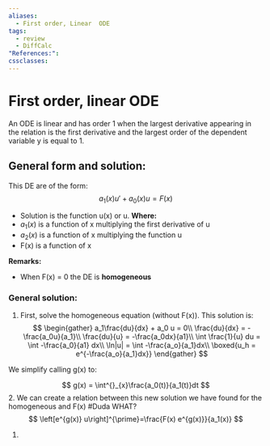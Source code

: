 ```yaml
---
aliases:
  - First order, Linear  ODE
tags:
  - review
  - DiffCalc
"References:": 
cssclasses:
---
```

# First order, linear ODE 
An ODE is linear and has order 1 when the largest derivative appearing in the relation is the first derivative and the largest order of the dependent variable y is equal to 1. 

## General form and solution:

This DE are of the form: 
$$
a_1(x)u' + a_0(x)u = F(x)
$$
+ Solution is the function u(x) or u.
**Where:**
+ $a_1(x)$ is a function of x multiplying the first derivative of u
+ $a_2(x)$ is a function of x multiplying the function u
+ F(x) is a function of x

**Remarks:**
+ When F(x) = 0 the DE is **homogeneous**

### General solution: 

1. First, solve the homogeneous equation (without F(x)). This solution is: 
$$
\begin{gather}
a_1\frac{du}{dx} + a_0 u = 0\\
\frac{du}{dx} = -\frac{a_0u}{a_1}\\
\frac{du}{u} = -\frac{a_0dx}{a1}\\
\int \frac{1}{u} du = \int -\frac{a_0}{a1} dx\\
\ln|u| = \int -\frac{a_o}{a_1}dx\\
\boxed{u_h = e^{-\frac{a_o}{a_1}dx}}
\end{gather}
$$

We simplify calling g(x) to:

$$
g(x) = \int^{}_{x}\frac{a_0(t)}{a_1(t)}dt
$$
 2. We can create a relation between this new solution we have found for the homogeneous and F(x) #Duda WHAT?
$$
\left[e^{g(x)} u\right]^{\prime}=\frac{F(x) e^{g(x)}}{a_1(x)}
$$

 1. 